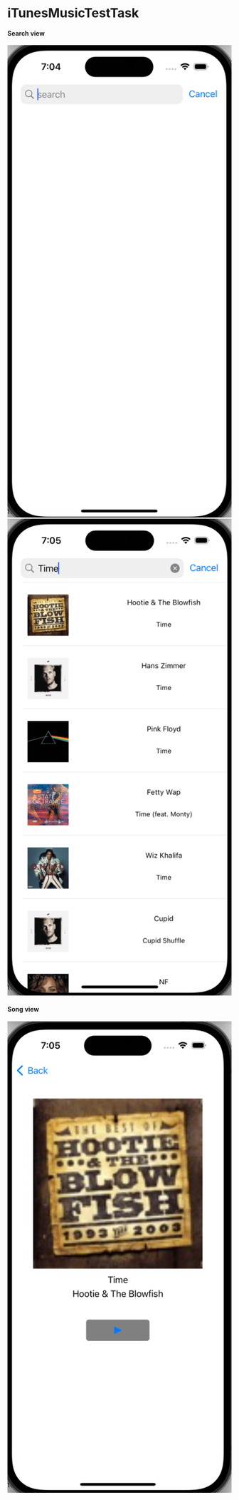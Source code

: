 # iTunesMusicTestTask
#### Search view
<img src="./iTunesMusic/Assets.xcassets/startView.imageset/startView.png" width="512"/>
<img src="./iTunesMusic/Assets.xcassets/searchView.imageset/searchView.png" width="512"/>

#### Song view

<img src="./iTunesMusic/Assets.xcassets/songView.imageset/songView.png" width="512"/>


